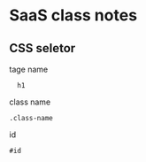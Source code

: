# SaaS class notes





## CSS seletor





tage name

      h1

class name

    .class-name

id

    #id

